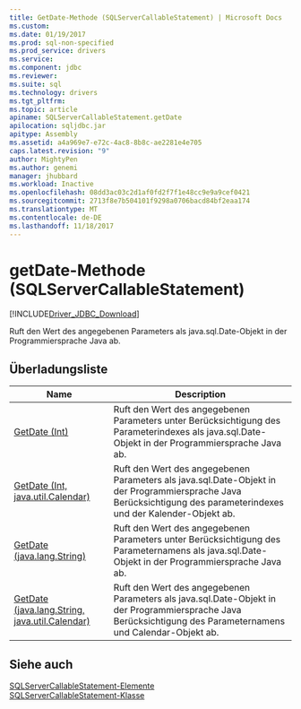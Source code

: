 ```yaml
---
title: GetDate-Methode (SQLServerCallableStatement) | Microsoft Docs
ms.custom: 
ms.date: 01/19/2017
ms.prod: sql-non-specified
ms.prod_service: drivers
ms.service: 
ms.component: jdbc
ms.reviewer: 
ms.suite: sql
ms.technology: drivers
ms.tgt_pltfrm: 
ms.topic: article
apiname: SQLServerCallableStatement.getDate
apilocation: sqljdbc.jar
apitype: Assembly
ms.assetid: a4a969e7-e72c-4ac8-8b8c-ae2281e4e705
caps.latest.revision: "9"
author: MightyPen
ms.author: genemi
manager: jhubbard
ms.workload: Inactive
ms.openlocfilehash: 08dd3ac03c2d1af0fd2f7f1e48cc9e9a9cef0421
ms.sourcegitcommit: 2713f8e7b504101f9298a0706bacd84bf2eaa174
ms.translationtype: MT
ms.contentlocale: de-DE
ms.lasthandoff: 11/18/2017
---
```

# <a name="getdate-method-sqlservercallablestatement"></a>getDate-Methode (SQLServerCallableStatement)
[!INCLUDE[Driver_JDBC_Download](../../../includes/driver_jdbc_download.md)]

  Ruft den Wert des angegebenen Parameters als java.sql.Date-Objekt in der Programmiersprache Java ab.  
  
## <a name="overload-list"></a>Überladungsliste  
  
|Name|Description|  
|----------|-----------------|  
|[GetDate (Int)](../../../connect/jdbc/reference/getdate-method-int.md)|Ruft den Wert des angegebenen Parameters unter Berücksichtigung des Parameterindexes als java.sql.Date-Objekt in der Programmiersprache Java ab.|  
|[GetDate (Int, java.util.Calendar)](../../../connect/jdbc/reference/getdate-method-int-java-util-calendar.md)|Ruft den Wert des angegebenen Parameters als java.sql.Date-Objekt in der Programmiersprache Java Berücksichtigung des parameterindexes und der Kalender-Objekt ab.|  
|[GetDate (java.lang.String)](../../../connect/jdbc/reference/getdate-method-java-lang-string.md)|Ruft den Wert des angegebenen Parameters unter Berücksichtigung des Parameternamens als java.sql.Date-Objekt in der Programmiersprache Java ab.|  
|[GetDate (java.lang.String, java.util.Calendar)](../../../connect/jdbc/reference/getdate-method-java-lang-string-java-util-calendar.md)|Ruft den Wert des angegebenen Parameters als java.sql.Date-Objekt in der Programmiersprache Java Berücksichtigung des Parameternamens und Calendar-Objekt ab.|  
  
## <a name="see-also"></a>Siehe auch  
 [SQLServerCallableStatement-Elemente](../../../connect/jdbc/reference/sqlservercallablestatement-members.md)   
 [SQLServerCallableStatement-Klasse](../../../connect/jdbc/reference/sqlservercallablestatement-class.md)  
  
  

